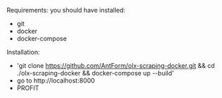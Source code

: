 Requirements: you should have installed:
* git
* docker
* docker-compose

Installation:
* 'git clone https://github.com/AntForm/olx-scraping-docker.git && cd ./olx-scraping-docker && docker-compose up --build'
* go to http://localhost:8000
* PROFIT
